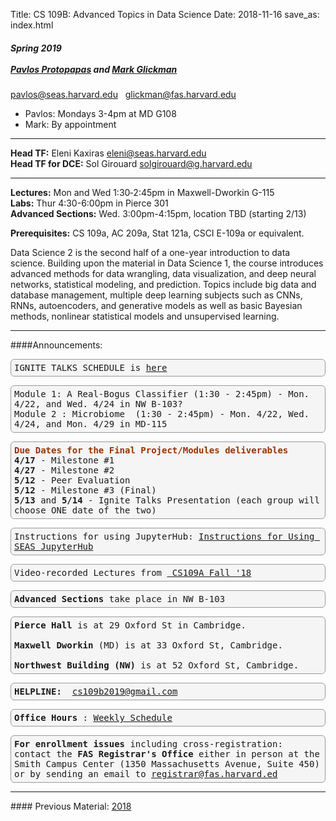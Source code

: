 Title: CS 109B: Advanced Topics in Data Science
Date: 2018-11-16
save_as: index.html



<h5>
Spring 2019 <br><br>
<a href="https://iacs.seas.harvard.edu/people/pavlos-protopapas">Pavlos Protopapas</a> and <a href='http://www.glicko.net/'>Mark Glickman</a></h5>
<a href="mailto:pavlos@seas.harvard.edu">pavlos@seas.harvard.edu</a>&nbsp; &nbsp;</span><span style="font-weight: 400;"><a href="mailto:glickman@fas.harvard.edu">glickman@fas.harvard.edu</a>


 
* Pavlos: Mondays 3-4pm at MD G108
* Mark: By appointment 
 
<hr> 

**Head TF:** Eleni Kaxiras <a href="mailto:eleni@seas.harvard.edu">eleni@seas.harvard.edu</a> <br>
**Head TF for DCE:** Sol Girouard <a href="solgirouard@g.harvard.edu">solgirouard@g.harvard.edu</a>

<hr>
 
**Lectures:** Mon and Wed 1:30‐2:45pm in Maxwell-Dworkin G-115 <br>
**Labs:** Thur 4:30-6:00pm in Pierce 301 <br>
**Advanced Sections:** Wed. 3:00pm-4:15pm, location TBD (starting 2/13)


**Prerequisites:** CS 109a, AC 209a, Stat 121a, CSCI E-109a or equivalent. 


Data Science 2 is the second half of a one-year introduction to data science. Building upon the material in Data Science 1, 
the course introduces advanced methods for data wrangling, data visualization, and deep neural networks, statistical modeling, 
and prediction. Topics include big data and database management, multiple deep learning subjects such as CNNs, RNNs, autoencoders, and generative models as well as basic Bayesian methods, nonlinear statistical models and unsupervised learning. 

<hr> 
####Announcements:
<pre>IGNITE TALKS SCHEDULE is <a href="https://docs.google.com/spreadsheets/d/1Ei_L9e8nLdz5IbZ26Gr7YeE7wpQU27qjE99CD1DiaUM/edit#gid=1450132264">here</a></pre>
<pre>Module 1: A Real-Bogus Classifier (1:30 - 2:45pm)&nbsp;- Mon. 4/22, and Wed. 4/24 in NW B-103?<br />Module 2 : Microbiome &nbsp;(1:30 - 2:45pm) -&nbsp;Mon. 4/22, Wed. 4/24, and Mon. 4/29 in MD-115</pre>
<pre><span style="color: #993300;"><strong>Due Dates for the Final Project/Modules deliverables</strong></span><br /><strong>4/17</strong> - Milestone #1<br /><strong>4/27</strong> - Milestone #2<br /><strong>5/12</strong> - Peer Evaluation<br /><strong>5/12</strong> - Milestone #3 (Final)<br /><strong>5/13</strong> and <strong>5/14</strong> - Ignite Talks Presentation (each group will choose ONE date of the two)</pre>
<pre>Instructions for using JupyterHub: <a title="Instructions for Using SEAS JupyterHub" href="https://canvas.harvard.edu/courses/48088/pages/instructions-for-using-seas-jupyterhub" data-api-endpoint="https://canvas.harvard.edu/api/v1/courses/48088/pages/instructions-for-using-seas-jupyterhub" data-api-returntype="Page">Instructions for Using SEAS JupyterHub</a></pre>
<pre>Video-recorded Lectures from <a href="https://matterhorn.dce.harvard.edu/engage/ui/index.html#/2019/01/15178"> CS109A Fall '18</a></pre>

<pre><strong>Advanced Sections</strong> take place in NW B-103</pre>

<pre><strong>Pierce Hall</strong> is at 29 Oxford St in Cambridge.<br/>
<strong>Maxwell Dworkin</strong> (MD) is at 33 Oxford St, Cambridge.<br/>
<strong>Northwest Building (NW)</strong> is at 52 Oxford St, Cambridge.</pre>

<pre><strong>HELPLINE: </strong> <a style="font-weight: 400;" href="mailto:cs109b2019@gmail.com">cs109b2019@gmail.com</a></pre>

<pre><strong>Office Hours</strong> : <a title="Weekly Schedule" href="https://docs.google.com/spreadsheets/d/1RnbyIEKJG6jfv1I0cHSOnicFMBlxPPHsjqO2JSes-38/edit#gid=0">Weekly Schedule</a></pre>


<pre><strong>For enrollment issues</strong> including cross-registration: contact the <strong>FAS Registrar's Office</strong> either in person at the Smith Campus Center (1350 Massachusetts Avenue, Suite 450) or by sending an email to <a style="font-weight: 400;" href="mailto:registrar@fas.harvard.edu">registrar@fas.harvard.ed</a></pre>

<hr>
#### Previous Material: 
<a href="https://harvard-iacs.github.io/2018-CS109B/">2018</a> 

<style>
pre {
  background-color: #F5F5F5;
  display: block;
  font-family: monospace;
  font-size: 14px;
  white-space: pre;
  border-color: #999999;
  border-width: 1px;
  border-style: solid;
  border-radius: 6px;
  margin: 1em 0;
  padding: 5px;
  white-space: pre-wrap;  
} 

.containerMain {
    display: flex;
    width: 100%;
    height: 300px;
}

.contentA {
    flex: 1;
    flex-direction:column;
 }

.contentB {
    flex: 3; 
  }
</style>
